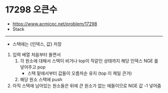 # 17298 오큰수

- https://www.acmicpc.net/problem/17298
- Stack

---

- 스택에는 {인덱스, 값} 저장
1. 입력 배열 처음부터 돌면서 
    1. 각 원소에 대해서 스택이 비거나 top이 작같인 상태까지 해당 인덱스 NGE 를 넣어주고 pop
        - 스택 밑에서부터 값들이 오름차순 유지 (top 이 제일 큰거)
    2. 해당 원소 스택에 push
2. 아직 스택에 남아있는 원소들은 뒤에 큰 원소가 없는 애들이므로 NGE 값 -1 넣어줌
